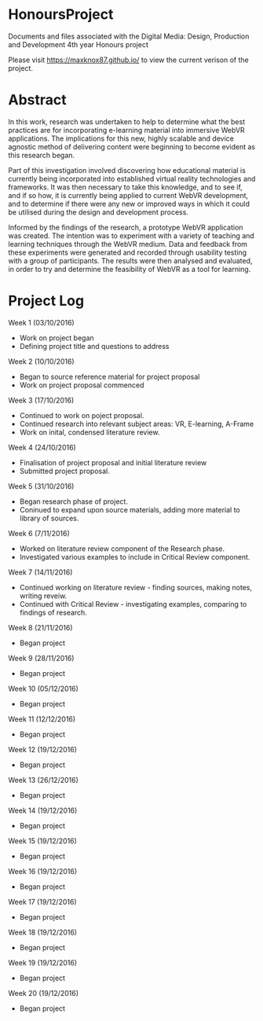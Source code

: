 # HonoursProject
Documents and files associated with the Digital Media: Design, Production and Development 4th year Honours project

Please visit https://maxknox87.github.io/ to view the current verison of the project.

# Abstract

In this work, research was undertaken to help to determine what the best practices are for incorporating e-learning material into immersive WebVR applications. The implications for this new, highly scalable and device agnostic method of delivering content were beginning to become evident as this research began.

Part of this investigation involved discovering how educational material is currently being incorporated into established virtual reality technologies and frameworks. It was then necessary to take this knowledge, and to see if, and if so how, it is currently being applied to current WebVR development, and to determine if there were any new or improved ways in which it could be utilised during the design and development process.

Informed by the findings of the research, a prototype WebVR application was created. The intention was to experiment with a variety of teaching and learning techniques through the WebVR medium. Data and feedback from these experiments were generated and recorded through usability testing with a group of participants. The results were then analysed and evaluated, in order to try and determine the feasibility of WebVR as a tool for learning.



# Project Log

Week 1 (03/10/2016)
 - Work on project began
 - Defining project title and questions to address
 
Week 2 (10/10/2016)
 - Began to source reference material for project proposal
 - Work on project proposal commenced
 
Week 3 (17/10/2016)
 - Continued to work on poject proposal.
 - Continued research into relevant subject areas: VR, E-learning, A-Frame
 - Work on inital, condensed literature review.
 
Week 4 (24/10/2016)
 - Finalisation of project proposal and initial literature review
 - Submitted project proposal.
 
Week 5 (31/10/2016)
 - Began research phase of project. 
 - Coninued to expand upon source materials, adding more material to library of sources.

Week 6 (7/11/2016)
 - Worked on literature review component of the Research phase.
 - Investigated various examples to include in Critical Review component.
 
Week 7 (14/11/2016)
 - Continued working on literature review - finding sources, making notes, writing reveiw.
 - Continued with Critical Review - investigating examples, comparing to findings of research.
 
Week 8 (21/11/2016)
 - Began project

Week 9 (28/11/2016)
 - Began project
 
Week 10 (05/12/2016)
 - Began project

Week 11 (12/12/2016)
 - Began project
 
Week 12 (19/12/2016)
 - Began project

Week 13 (26/12/2016)
 - Began project
 
Week 14 (19/12/2016)
 - Began project
 
Week 15 (19/12/2016)
 - Began project

Week 16 (19/12/2016)
 - Began project
 
Week 17 (19/12/2016)
 - Began project
 
Week 18 (19/12/2016)
 - Began project
 
Week 19 (19/12/2016)
 - Began project
 
Week 20 (19/12/2016)
 - Began project
